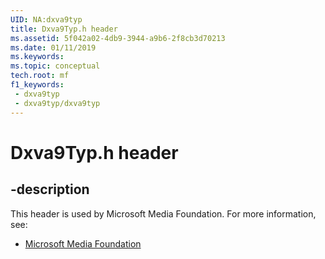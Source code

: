 ```yaml
---
UID: NA:dxva9typ
title: Dxva9Typ.h header
ms.assetid: 5f042a02-4db9-3944-a9b6-2f8cb3d70213
ms.date: 01/11/2019
ms.keywords: 
ms.topic: conceptual
tech.root: mf
f1_keywords:
 - dxva9typ
 - dxva9typ/dxva9typ
---
```


# Dxva9Typ.h header


## -description

This header is used by Microsoft Media Foundation. For more information, see:

- [Microsoft Media Foundation](../_mf/index.md)

